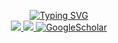 <p align="center">
<a href="[https://github.com/vickyun](https://github.com/vickyun)">
    <img src="https://readme-typing-svg.demolab.com/?font=Comfortaa&size=18&duration=2000&color=1E2CCD&pause=100&multiline=true&width=500&height=80&lines=Viktoriia+Untilova;Data%20Scientist+|+PhD%20in%20Physics+|+;AI+|+Computer+Vision+|+Analytics+|" alt="Typing SVG" />
</a>
<br/>

 
<a href="https://www.linkedin.com/in/untilovaviktoriia/">
    <img src="https://img.shields.io/badge/-Linkedin-blue?style=flat-square&logo=linkedin">
</a>
<a href="mailto:untilova.viktoriia@gmail.com">
    <img src="https://img.shields.io/badge/-Email-red?style=flat-square&logo=gmail&logoColor=white">
</a>
<a href='https://scholar.google.com/citations?user=8kQLTsgAAAAJ&hl=en&oi=sra' target="_blank">
    <img alt='GoogleScholar' src='https://img.shields.io/badge/Scholar-100000?style=flat&logo=GoogleScholar&logoColor=white&&color=0181FF'>
</a>


<br/> 

<!---
vickyun/vickyun is a ✨ special ✨ repository because its `README.md` (this file) appears on your GitHub profile.
You can click the Preview link to take a look at your changes.
--->
